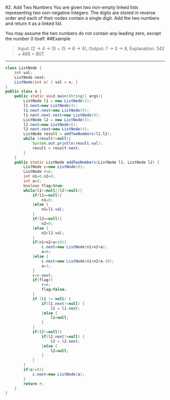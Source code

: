 #2. Add Two Numbers
You are given two non-empty linked lists representing two non-negative integers. The digits are stored in reverse order and each of their nodes contain a single digit. Add the two numbers and return it as a linked list.

You may assume the two numbers do not contain any leading zero, except the number 0 itself.
##Example
>Input: (2 -> 4 -> 3) + (5 -> 6 -> 4),
>Output: 7 -> 0 -> 8,
>Explanation: 342 + 465 = 807.
---
```Java
class ListNode {
    int val;
    ListNode next;
    ListNode(int x) { val = x; }
}
public class a {
    public static void main(String[] args){
        ListNode l1 = new ListNode(2);
        l1.next=new ListNode(4);
        l1.next.next=new ListNode(9);
        l1.next.next.next=new ListNode(9);
        ListNode l2 = new ListNode(5);
        l2.next=new ListNode(6);
        l2.next.next=new ListNode(4);
        ListNode result = addTwoNumbers(l1,l2);
        while (result!=null){
            System.out.println(result.val);
            result = result.next;
        }
    }
    public static ListNode addTwoNumbers(ListNode l1, ListNode l2) {
        ListNode c=new ListNode(0);
        ListNode r=c;
        int n1=0,n2=0;
        int a=0;
        boolean flag=true;
        while(l1!=null||l2!=null){
            if(l1==null){
                n1=0;
            }else {
                n1=l1.val;
            }
            if(l2==null){
                n2=0;
            }else {
                n2=l2.val;
            }
            if(n1+n2+a<10){
                c.next=new ListNode(n1+n2+a);
                a=0;
            }else {
                c.next=new ListNode(n1+n2+a-10);
                a=1;
            }
            c=c.next;
            if(flag){
                r=c;
                flag=false;
            }
            if (l1 != null) {
                if(l1.next!=null) {
                    l1 = l1.next;
                }else {
                    l1=null;
                }
            }
            if(l2!=null){
                if(l2.next!=null) {
                    l2 = l2.next;
                }else {
                    l2=null;
                }
            }
        }
        if(a!=0){
            c.next=new ListNode(a);
        }
        return r;
    }
}
